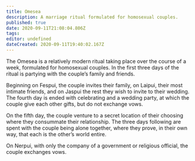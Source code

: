 ```yaml
---
title: Omesea
description: A marriage ritual formulated for homosexual couples.
published: true
date: 2020-09-11T21:08:04.806Z
tags: 
editor: undefined
dateCreated: 2020-09-11T19:40:02.167Z
---
```


The Omesea is a relatively modern ritual taking place over the course of a week, formulated for homosexual couples. In the first three days of the ritual is partying with the couple’s family and friends.

Beginning on Fespui, the couple invites their family, on Laipui, their most intimate friends, and on Jaspui the rest they wish to invite to their wedding. The fourth day is ended with celebrating and a wedding party, at which the couple give each other gifts, but do not exchange vows.

On the fifth day, the couple venture to a secret location of their choosing where they consummate their relationship. The three days following are spent with the couple being alone together, where they prove, in their own way, that each is the other’s world entire.

On Nerpui, with only the company of a government or religious official, the couple exchanges vows.